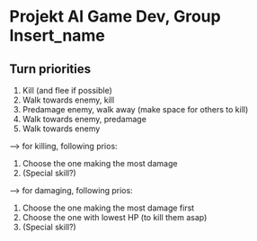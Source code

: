 # Projekt AI Game Dev, Group Insert_name

## Turn priorities

1. Kill (and flee if possible)
2. Walk towards enemy, kill
3. Predamage enemy, walk away (make space for others to kill)
4. Walk towards enemy, predamage
5. Walk towards enemy

--> for killing, following prios:
1. Choose the one making the most damage
2. (Special skill?)

--> for damaging, following prios:
1. Choose the one making the most damage first
2. Choose the one with lowest HP (to kill them asap)
3. (Special skill?)
